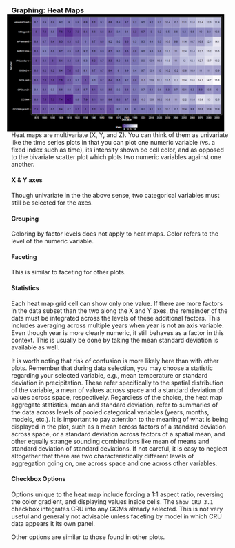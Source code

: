 ### Graphing: Heat Maps <img style="float: right; padding-left: 10px; padding-right: 10px" src="screenshots/plotHM_example_1_black.png" width="1000"/>
Heat maps are multivariate (X, Y, and Z).
You can think of them as univariate like the time series plots in that you can plot one numeric variable (vs. a fixed index such as time), its intensity shown be cell color,
and as opposed to the bivariate scatter plot which plots two numeric variables against one another.

#### X & Y axes
Though univariate in the the above sense, two categorical variables must still be selected for the axes.

#### Grouping
Coloring by factor levels does not apply to heat maps. Color refers to the level of the numeric variable.

#### Faceting
This is similar to faceting for other plots.

#### Statistics
Each heat map grid cell can show only one value.
If there are more factors in the data subset than the two along the X and Y axes, the remainder of the data must be integrated across the levels of these additional factors.
This includes averaging across multiple years when year is not an axis variable. Even though year is more clearly numeric, it still behaves as a factor in this context.
This is usually be done by taking the mean standard deviation is available as well.

It is worth noting that risk of confusion is more likely here than with other plots.
Remember that during data selection, you may choose a statistic regarding your selected variable, e.g., mean temperature or standard deviation in precipitation.
These refer specifically to the spatial distribution of the variable, a mean of values across space and a standard deviation of values across space, respectively.
Regardless of the choice, the heat map aggregate statistics, mean and standard deviation, refer to summaries of the data across levels of pooled categorical variables (years, months, models, etc.).
It is important to pay attention to the meaning of what is being displayed in the plot, such as a mean across factors of a standard deviation across space,
or a standard deviation across factors of a spatial mean, and other equally strange sounding combinations like mean of means and standard deviation of standard deviations.
If not careful, it is easy to neglect altogether that there are two characteristically different levels of aggregation going on, one across space and one across other variables.

#### Checkbox Options
Options unique to the heat map include forcing a 1:1 aspect ratio, reversing the color gradient, and displaying values inside cells.
The `Show CRU 3.1` checkbox integrates CRU into any GCMs already selected.
This is not very useful and generally not advisable unless faceting by model in which CRU data appears it its own panel.

Other options are similar to those found in other plots.
